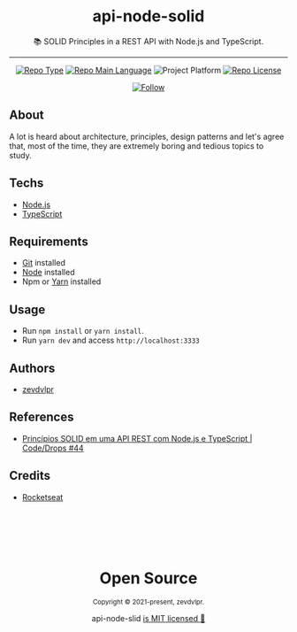 <div align="center">  
  <h1>api-node-solid</h1>  
  <p>📚 SOLID Principles in a REST API with Node.js and TypeScript.</p>    
  <hr />    
  <p>
      <a href="https://rocketseat.com/"><img src="https://img.shields.io/badge/type-studie-purple" alt="Repo Type" /></a>
      <a href="https://www.typescriptlang.org/"><img src="https://img.shields.io/badge/language-typescript-blue" alt="Repo Main Language" /></a>
      <img src="https://img.shields.io/badge/platform-backend-blueviolet" alt="Project Platform" />      
      <a href="https://github.com/zevdvlpr-studies/api-node-solid/tree/master/LICENSE"><img src="https://img.shields.io/github/license/zevdvlpr/ignite-reactjs-ignews?color=red&label=license" alt="Repo License" /></a>
  </p>     
  <p><a href="https://www.linkedin.com/in/zevdvlpr" target="_blank"><img src="https://img.shields.io/twitter/url?label=Connect%20%40zevdvlpr&logo=linkedin&url=https%3A%2F%2Fwww.twitter.com%2zevdvlpr%2F" alt="Follow" /></a><p>
</div>

## About

A lot is heard about architecture, principles, design patterns and let's agree that, most of the time, they are extremely boring and tedious topics to study.

## Techs

- [Node.js](https://nodejs.org)
- [TypeScript](https://www.typescriptlang.org)

## Requirements

- [Git](https://git-scm.com/) installed
- [Node](https://node.js.org/) installed
- Npm or [Yarn](https://yarnpkg.com/) installed

## Usage

- Run `npm install` or `yarn install`.
- Run `yarn dev` and access `http://localhost:3333`

## Authors

- [zevdvlpr](https://github.com/zevdvlpr)

## References

- [Princípios SOLID em uma API REST com Node.js e TypeScript | Code/Drops #44](https://www.youtube.com/watch?v=vAV4Vy4jfkc)

## Credits

- [Rocketseat](https://www.youtube.com/channel/UCSfwM5u0Kce6Cce8_S72olgm)

<br>
<br>
<br>
<br>

<div align="center">
  <h1>Open Source</h1>
  <sub>Copyright © 2021-present, zevdvlpr.</sub>  
  <p>api-node-slid <a href="https://github.com/zevdvlpr-studies/api-node-solid/tree/master/LICENSE">is MIT licensed 💖</a></p> 
</div>
